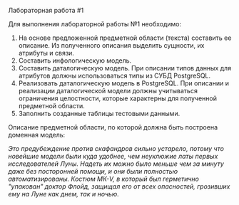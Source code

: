Лабораторная работа #1

Для выполнения лабораторной работы №1 необходимо:
  1. На основе предложенной предметной области (текста) составить ее описание. Из полученного описания выделить сущности, их атрибуты и связи.
  2. Составить инфологическую модель.
  3. Составить даталогическую модель. При описании типов данных для атрибутов должны использоваться типы из СУБД PostgreSQL.
  4. Реализовать даталогическую модель в PostgreSQL. При описании и реализации даталогической модели должны учитываться ограничения целостности, которые характерны для полученной предметной области.
  5. Заполнить созданные таблицы тестовыми данными.
  
  Описание предметной области, по которой должна быть построена доменная модель:
  
<i>Это предубеждение против скафандров сильно устарело, потому что новейшие модели были куда удобнее, чем неуклюжие латы первых исследователей Луны. Надеть их можно было меньше чем за минуту даже без посторонней помощи, и они были полностью автоматизированы. Костюм МК-V, в который был герметично "упакован" доктор Флойд, защищал его от всех опасностей, грозивших ему на Луне как днем, так и ночью.</i>
